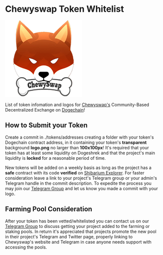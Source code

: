 # Chewyswap Token Whitelist

![alt text](https://github.com/PooDoge/chewyswap-tokenlist/blob/main/tokens/chewy.png?raw=true "ChewySwap, Baby!")

List of token infomation and logos for [Chewyswap's](https://chewyswap.dog) Community-Based Decentralized Exchange on [Dogechain](https://chewyswap.dog)!


## How to Submit your Token

Create a commit in ./tokens/addresses creating a folder with your token's Dogechain contract address, in it containing your token's **transparent** background **logo.png** no larger than **100x100px**! It's required that your token has at least some liquidity on Dogeshrek and that the project's main liquidity is **locked** for a reasonable period of time.

New tokens will be added on a weekly basis as long as the project has a **safe** contract with its code **verified** on [Shibarium Explorer](https://shibscan.io). For faster consideration leave a link to your project's Telegram group or your admin's Telegram handle in the commit description. To expedite the process you may join our [Telegram Group](https://t.me/ChewySwapCommunity) and let us know you made a commit with your logo.

## Farming Pool Consideration

After your token has been vetted/whitelisted you can contact us on our [Telegram Group](https://t.me/chewyswapcommunity) to discuss getting your project added to the farming or staking pools. In return it's appreciated that projects promote the new pool in their project's Telegram and Twitter page, properly linking to Chewyswap's website and Telegram in case anyone needs support with accessing the pools.

